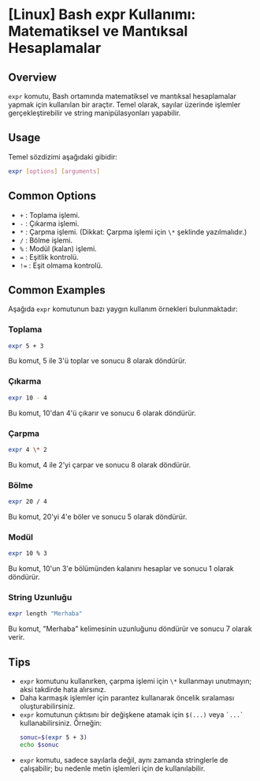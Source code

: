 # [Linux] Bash expr Kullanımı: Matematiksel ve Mantıksal Hesaplamalar

## Overview
`expr` komutu, Bash ortamında matematiksel ve mantıksal hesaplamalar yapmak için kullanılan bir araçtır. Temel olarak, sayılar üzerinde işlemler gerçekleştirebilir ve string manipülasyonları yapabilir.

## Usage
Temel sözdizimi aşağıdaki gibidir:
```bash
expr [options] [arguments]
```

## Common Options
- `+` : Toplama işlemi.
- `-` : Çıkarma işlemi.
- `*` : Çarpma işlemi. (Dikkat: Çarpma işlemi için `\*` şeklinde yazılmalıdır.)
- `/` : Bölme işlemi.
- `%` : Modül (kalan) işlemi.
- `=` : Eşitlik kontrolü.
- `!=` : Eşit olmama kontrolü.

## Common Examples
Aşağıda `expr` komutunun bazı yaygın kullanım örnekleri bulunmaktadır:

### Toplama
```bash
expr 5 + 3
```
Bu komut, 5 ile 3'ü toplar ve sonucu 8 olarak döndürür.

### Çıkarma
```bash
expr 10 - 4
```
Bu komut, 10'dan 4'ü çıkarır ve sonucu 6 olarak döndürür.

### Çarpma
```bash
expr 4 \* 2
```
Bu komut, 4 ile 2'yi çarpar ve sonucu 8 olarak döndürür.

### Bölme
```bash
expr 20 / 4
```
Bu komut, 20'yi 4'e böler ve sonucu 5 olarak döndürür.

### Modül
```bash
expr 10 % 3
```
Bu komut, 10'un 3'e bölümünden kalanını hesaplar ve sonucu 1 olarak döndürür.

### String Uzunluğu
```bash
expr length "Merhaba"
```
Bu komut, "Merhaba" kelimesinin uzunluğunu döndürür ve sonucu 7 olarak verir.

## Tips
- `expr` komutunu kullanırken, çarpma işlemi için `\*` kullanmayı unutmayın; aksi takdirde hata alırsınız.
- Daha karmaşık işlemler için parantez kullanarak öncelik sıralaması oluşturabilirsiniz.
- `expr` komutunun çıktısını bir değişkene atamak için `$(...)` veya `` `...` `` kullanabilirsiniz. Örneğin:
  ```bash
  sonuc=$(expr 5 + 3)
  echo $sonuc
  ```
- `expr` komutu, sadece sayılarla değil, aynı zamanda stringlerle de çalışabilir; bu nedenle metin işlemleri için de kullanılabilir.